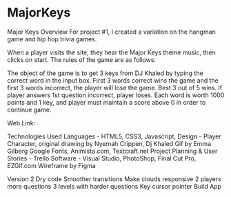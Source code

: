 # MajorKeys

Major Keys Overview
For project #1, I created a variation on the hangman game and hip hop trivia games.

When a player visits the site, they hear the Major Keys theme music, then clicks on start. The rules of the game are as follows:

The object of the game is to get 3 keys from DJ Khaled by typing the correct word in the input box. First 3 words correct wins the game and the first 3 words incorrect, the player will lose the game. Best 3 out of 5 wins. If player answers 1st question incorrect, player loses. Each word is worth 1000 points and 1 key, and player must maintain a score above 0 in order to continue game. 

Web Link:


Technologies Used
Languages - HTML5, CSS3, Javascript, 
Design - Player Character, original drawing by Nyemah Crippen, Dj Khaled Gif by Emma Gilberg Google Fonts, Animista.com, Textcraft.net 
Project Planning & User Stories - Trello
Software - Visual Studio, PhotoShop, Final Cut Pro, EZGif.com
Wireframe by Figma


Version 2
Dry code
Smoother transitions
Make clouds responsive
2 players
more questions
3 levels with harder questions
Key cursor pointer
Build App
